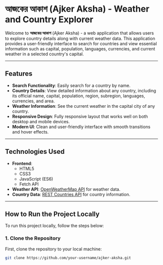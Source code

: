 # আজকের আকাশ (Ajker Aksha) - Weather and Country Explorer

Welcome to **আজকের আকাশ** (Ajker Aksha) - a web application that allows users to explore country details along with current weather data. This application provides a user-friendly interface to search for countries and view essential information such as capital, population, languages, currencies, and current weather in a selected country's capital.

---

## Features

- **Search Functionality**: Easily search for a country by name.
- **Country Details**: View detailed information about any country, including its official name, capital, population, region, subregion, languages, currencies, and area.
- **Weather Information**: See the current weather in the capital city of any country.
- **Responsive Design**: Fully responsive layout that works well on both desktop and mobile devices.
- **Modern UI**: Clean and user-friendly interface with smooth transitions and hover effects.

---

## Technologies Used

- **Frontend**: 
    - HTML5
    - CSS3
    - JavaScript (ES6)
    - Fetch API
- **Weather API**: [OpenWeatherMap API](https://openweathermap.org/api) for weather data.
- **Country Data**: [REST Countries API](https://restcountries.com/) for country information.

---

## How to Run the Project Locally

To run this project locally, follow the steps below:

### 1. Clone the Repository

First, clone the repository to your local machine:

```bash
git clone https://github.com/your-username/ajker-aksha.git
